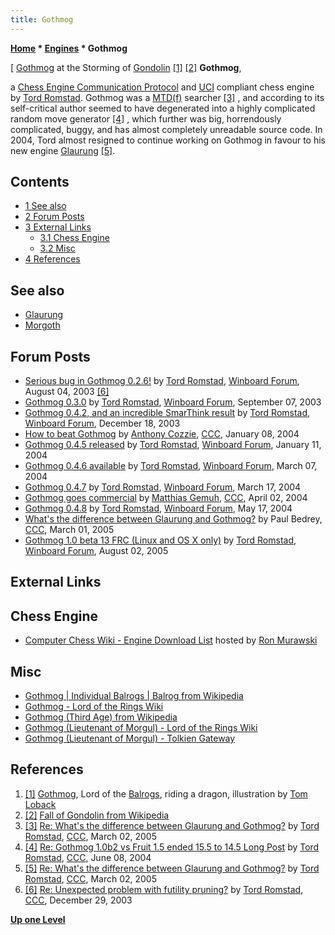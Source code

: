 ```yaml
---
title: Gothmog
---
```

**[Home](Home "Home") * [Engines](Engines "Engines") * Gothmog**

\[ [Gothmog](https://en.wikipedia.org/wiki/Balrog#Gothmog) at the Storming of [Gondolin](https://en.wikipedia.org/wiki/Gondolin) <a id="cite-note-1" href="#cite-ref-1">[1]</a> <a id="cite-note-2" href="#cite-ref-2">[2]</a>
**Gothmog**,

a [Chess Engine Communication Protocol](Chess_Engine_Communication_Protocol "Chess Engine Communication Protocol") and [UCI](UCI "UCI") compliant chess engine by [Tord Romstad](Tord_Romstad "Tord Romstad"). Gothmog was a [MTD(f)](</MTD(f)> "MTD(f)") searcher <a id="cite-note-3" href="#cite-ref-3">[3]</a> , and according to its self-critical author seemed to have degenerated into a highly complicated random move generator <a id="cite-note-4" href="#cite-ref-4">[4]</a> , which further was big, horrendously complicated, buggy, and has almost completely unreadable source code. In 2004, Tord almost resigned to continue working on Gothmog in favour to his new engine [Glaurung](Glaurung "Glaurung") <a id="cite-note-5" href="#cite-ref-5">[5]</a>.

## Contents

- [1 See also](#see-also)
- [2 Forum Posts](#forum-posts)
- [3 External Links](#external-links)
  - [3.1 Chess Engine](#chess-engine)
  - [3.2 Misc](#misc)
- [4 References](#references)

## See also

- [Glaurung](Glaurung "Glaurung")
- [Morgoth](Morgoth "Morgoth")

## Forum Posts

- [Serious bug in Gothmog 0.2.6!](http://www.open-aurec.com/wbforum/viewtopic.php?f=18&t=43669&p=166791) by [Tord Romstad](Tord_Romstad "Tord Romstad"), [Winboard Forum](Computer_Chess_Forums "Computer Chess Forums"), August 04, 2003 <a id="cite-note-6" href="#cite-ref-6">[6]</a>
- [Gothmog 0.3.0](http://www.open-aurec.com/wbforum/viewtopic.php?f=18&t=44024&p=168134) by [Tord Romstad](Tord_Romstad "Tord Romstad"), [Winboard Forum](Computer_Chess_Forums "Computer Chess Forums"), September 07, 2003
- [Gothmog 0.4.2, and an incredible SmarThink result](http://www.open-aurec.com/wbforum/viewtopic.php?f=18&t=45675&p=173565) by [Tord Romstad](Tord_Romstad "Tord Romstad"), [Winboard Forum](Computer_Chess_Forums "Computer Chess Forums"), December 18, 2003
- [How to beat Gothmog](https://www.stmintz.com/ccc/index.php?id=340930) by [Anthony Cozzie](Anthony_Cozzie "Anthony Cozzie"), [CCC](CCC "CCC"), January 08, 2004
- [Gothmog 0.4.5 released](http://www.open-aurec.com/wbforum/viewtopic.php?f=18&t=46009&p=174644) by [Tord Romstad](Tord_Romstad "Tord Romstad"), [Winboard Forum](Computer_Chess_Forums "Computer Chess Forums"), January 11, 2004
- [Gothmog 0.4.6 available](http://www.open-aurec.com/wbforum/viewtopic.php?f=18&t=46750&p=176885) by [Tord Romstad](Tord_Romstad "Tord Romstad"), [Winboard Forum](Computer_Chess_Forums "Computer Chess Forums"), March 07, 2004
- [Gothmog 0.4.7](http://www.open-aurec.com/wbforum/viewtopic.php?f=18&t=46924&p=177432) by [Tord Romstad](Tord_Romstad "Tord Romstad"), [Winboard Forum](Computer_Chess_Forums "Computer Chess Forums"), March 17, 2004
- [Gothmog goes commercial](https://www.stmintz.com/ccc/index.php?id=358020) by [Matthias Gemuh](Matthias_Gemuh "Matthias Gemuh"), [CCC](CCC "CCC"), April 02, 2004
- [Gothmog 0.4.8](http://www.open-aurec.com/wbforum/viewtopic.php?f=18&t=47593&p=179959) by [Tord Romstad](Tord_Romstad "Tord Romstad"), [Winboard Forum](Computer_Chess_Forums "Computer Chess Forums"), May 17, 2004
- [What's the difference between Glaurung and Gothmog?](https://www.stmintz.com/ccc/index.php?id=414948) by Paul Bedrey, [CCC](CCC "CCC"), March 01, 2005
- [Gothmog 1.0 beta 13 FRC (Linux and OS X only)](http://www.open-aurec.com/wbforum/viewtopic.php?f=2&t=3220&p=15896) by [Tord Romstad](Tord_Romstad "Tord Romstad"), [Winboard Forum](Computer_Chess_Forums "Computer Chess Forums"), August 02, 2005

## External Links

## Chess Engine

- [Computer Chess Wiki - Engine Download List](http://computer-chess.org/doku.php?id=computer_chess:wiki:download:engine_download_list) hosted by [Ron Murawski](Ron_Murawski "Ron Murawski")

## Misc

- [Gothmog | Individual Balrogs | Balrog from Wikipedia](https://en.wikipedia.org/wiki/Balrog#Gothmog)
- [Gothmog - Lord of the Rings Wiki](http://lotr.wikia.com/wiki/Gothmog)
- [Gothmog (Third Age) from Wikipedia](https://en.wikipedia.org/wiki/Gothmog_%28Third_Age%29)
- [Gothmog (Lieutenant of Morgul) - Lord of the Rings Wiki](http://lotr.wikia.com/wiki/Gothmog_%28Lieutenant_of_Morgul%29)
- [Gothmog (Lieutenant of Morgul) - Tolkien Gateway](http://tolkiengateway.net/wiki/Gothmog_%28Lieutenant_of_Morgul%29)

## References

1. <a id="cite-ref-1" href="#cite-note-1">[1]</a> [Gothmog](https://en.wikipedia.org/wiki/Balrog#Gothmog), Lord of the [Balrogs](https://en.wikipedia.org/wiki/Balrog), riding a dragon, illustration by [Tom Loback](index.php?title=Category:Tom_Loback&action=edit&redlink=1 "Category:Tom Loback (page does not exist)")
1. <a id="cite-ref-2" href="#cite-note-2">[2]</a> [Fall of Gondolin from Wikipedia](https://en.wikipedia.org/wiki/Fall_of_Gondolin)
1. <a id="cite-ref-3" href="#cite-note-3">[3]</a> [Re: What's the difference between Glaurung and Gothmog?](https://www.stmintz.com/ccc/index.php?id=415035) by [Tord Romstad](Tord_Romstad "Tord Romstad"), [CCC](CCC "CCC"), March 02, 2005
1. <a id="cite-ref-4" href="#cite-note-4">[4]</a> [Re: Gothmog 1.0b2 vs Fruit 1.5 ended 15.5 to 14.5 Long Post](https://www.stmintz.com/ccc/index.php?id=369473) by [Tord Romstad](Tord_Romstad "Tord Romstad"), [CCC](CCC "CCC"), June 08, 2004
1. <a id="cite-ref-5" href="#cite-note-5">[5]</a> [Re: What's the difference between Glaurung and Gothmog?](https://www.stmintz.com/ccc/index.php?id=415017) by [Tord Romstad](Tord_Romstad "Tord Romstad"), [CCC](CCC "CCC"), March 02, 2005
1. <a id="cite-ref-6" href="#cite-note-6">[6]</a> [Re: Unexpected problem with futility pruning?](https://www.stmintz.com/ccc/index.php?id=339076) by [Tord Romstad](Tord_Romstad "Tord Romstad"), [CCC](CCC "CCC"), December 29, 2003

**[Up one Level](Engines "Engines")**


